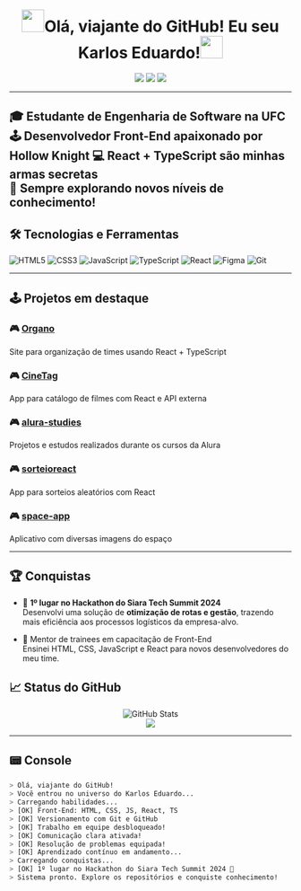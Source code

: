 <h1 align="center" >
  <img src="https://media1.giphy.com/media/v1.Y2lkPTc5MGI3NjExNnJveGcydG9mbzhka2FveTd6ZXBvdXp0d3V0bWxvZncyN2U0MmFubiZlcD12MV9pbnRlcm5hbF9naWZfYnlfaWQmY3Q9cw/3aMUdXTxeqMq5NLQaT/giphy.gif" width="40"/>Olá, viajante do GitHub! Eu seu Karlos Eduardo!<img src="https://media1.giphy.com/media/v1.Y2lkPTc5MGI3NjExNnJveGcydG9mbzhka2FveTd6ZXBvdXp0d3V0bWxvZncyN2U0MmFubiZlcD12MV9pbnRlcm5hbF9naWZfYnlfaWQmY3Q9cw/3aMUdXTxeqMq5NLQaT/giphy.gif" width="40"/>
</h1>

<p align="center">
  <img src="https://img.shields.io/badge/TypeScript-%2383a598?style=for-the-badge&logo=typescript&logoColor=white"/>
  <img src="https://img.shields.io/badge/Frontend-%23fabd2f?style=for-the-badge&logo=javascript&logoColor=black"/>
  <img src="https://img.shields.io/badge/React-%238ec07c?style=for-the-badge&logo=react&logoColor=black"/>
</p>

---
🎓 **Estudante de Engenharia de Software na UFC**  
🕹️ **Desenvolvedor Front-End** apaixonado por Hollow Knight
💻 **React + TypeScript** são minhas armas secretas  
🧠 Sempre explorando novos níveis de conhecimento!
---
## 🛠️ Tecnologias e Ferramentas

![HTML5](https://img.shields.io/badge/-HTML5-d65d0e?style=flat-square&logo=html5&logoColor=white)
![CSS3](https://img.shields.io/badge/-CSS3-b57614?style=flat-square&logo=css3&logoColor=white)
![JavaScript](https://img.shields.io/badge/-JavaScript-fabd2f?style=flat-square&logo=javascript&logoColor=black)
![TypeScript](https://img.shields.io/badge/-TypeScript-83a598?style=flat-square&logo=typescript&logoColor=white)
![React](https://img.shields.io/badge/-React-8ec07c?style=flat-square&logo=react&logoColor=black)
![Figma](https://img.shields.io/badge/-Figma-d3869b?style=flat-square&logo=figma&logoColor=white)
![Git](https://img.shields.io/badge/-Git-fe8019?style=flat-square&logo=git&logoColor=white)

---


## 🕹️ Projetos em destaque

### 🎮 [Organo](https://github.com/karloseduard/organo)  
Site para organização de times usando React + TypeScript

### 🎮 [CineTag](https://github.com/karloseduard/cinetag)  
App para catálogo de filmes com React e API externa

### 🎮 [alura-studies](https://github.com/karloseduard/alura-studies)  
Projetos e estudos realizados durante os cursos da Alura

### 🎮 [sorteioreact](https://github.com/karloseduard/sorteioreact)  
App para sorteios aleatórios com React

### 🎮 [space-app](https://github.com/karloseduard/space-app)  
Aplicativo com diversas imagens do espaço

---
## 🏆 Conquistas

- 🥇 **1º lugar no Hackathon do Siara Tech Summit 2024**  
  Desenvolvi uma solução de **otimização de rotas e gestão**, trazendo mais eficiência aos processos logísticos da empresa-alvo.

- 🚀 Mentor de trainees em capacitação de Front-End  
  Ensinei HTML, CSS, JavaScript e React para novos desenvolvedores do meu time.

## 📈 Status do GitHub

<p align="center">
  <img src="https://github-readme-stats.vercel.app/api?username=KarlosEduardo&show_icons=true&theme=gruvbox" alt="GitHub Stats"/>
  <br/>
  <img src="https://github-readme-stats.vercel.app/api/top-langs/?username=karloseduard&layout=compact&theme=gruvbox"/>
</p>

---


## 📟 Console

```bash
> Olá, viajante do GitHub!
> Você entrou no universo do Karlos Eduardo...
> Carregando habilidades...
> [OK] Front-End: HTML, CSS, JS, React, TS
> [OK] Versionamento com Git e GitHub
> [OK] Trabalho em equipe desbloqueado!
> [OK] Comunicação clara ativada!
> [OK] Resolução de problemas equipada!
> [OK] Aprendizado contínuo em andamento...
> Carregando conquistas...
> [OK] 1º lugar no Hackathon do Siara Tech Summit 2024 🥇
> Sistema pronto. Explore os repositórios e conquiste conhecimento! 
